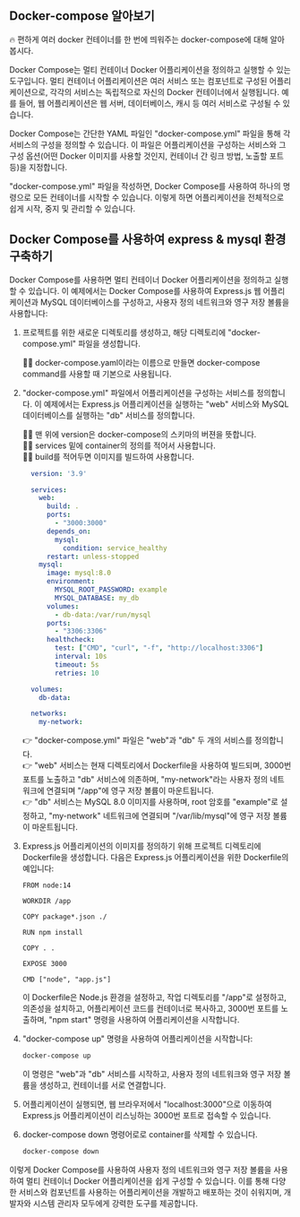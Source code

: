 ## Docker-compose 알아보기

<aside>
🔥 편하게 여러 docker 컨테이너를 한 번에 띄워주는 docker-compose에 대해 알아봅시다.

</aside>

Docker Compose는 멀티 컨테이너 Docker 어플리케이션을 정의하고 실행할 수 있는 도구입니다. 멀티 컨테이너 어플리케이션은 여러 서비스 또는 컴포넌트로 구성된 어플리케이션으로, 각각의 서비스는 독립적으로 자신의 Docker 컨테이너에서 실행됩니다. 예를 들어, 웹 어플리케이션은 웹 서버, 데이터베이스, 캐시 등 여러 서비스로 구성될 수 있습니다.

Docker Compose는 간단한 YAML 파일인 "docker-compose.yml" 파일을 통해 각 서비스의 구성을 정의할 수 있습니다. 이 파일은 어플리케이션을 구성하는 서비스와 그 구성 옵션(어떤 Docker 이미지를 사용할 것인지, 컨테이너 간 링크 방법, 노출할 포트 등)을 지정합니다.

"docker-compose.yml" 파일을 작성하면, Docker Compose를 사용하여 하나의 명령으로 모든 컨테이너를 시작할 수 있습니다. 이렇게 하면 어플리케이션을 전체적으로 쉽게 시작, 중지 및 관리할 수 있습니다.

## **Docker Compose를 사용하여 express & mysql 환경 구축하기**

Docker Compose를 사용하면 멀티 컨테이너 Docker 어플리케이션을 정의하고 실행할 수 있습니다. 이 예제에서는 Docker Compose를 사용하여 Express.js 웹 어플리케이션과 MySQL 데이터베이스를 구성하고, 사용자 정의 네트워크와 영구 저장 볼륨을 사용합니다:

1. 프로젝트를 위한 새로운 디렉토리를 생성하고, 해당 디렉토리에 "docker-compose.yml" 파일을 생성합니다.
    
    <aside>
    🙋‍♂️ docker-compose.yaml이라는 이름으로 만들면 docker-compose command를 사용할 때 기본으로 사용됩니다.
    
    </aside>
    
2. "docker-compose.yml" 파일에서 어플리케이션을 구성하는 서비스를 정의합니다. 이 예제에서는 Express.js 어플리케이션을 실행하는 "web" 서비스와 MySQL 데이터베이스를 실행하는 "db" 서비스를 정의합니다.
    
    <aside>
    🙋‍♂️ 맨 위에 version은 docker-compose의 스키마의 버젼을 뜻합니다.
    
    </aside>
    
    <aside>
    🙋‍♂️ services 밑에 container의 정의를 적어서 사용합니다.
    
    </aside>
    
    <aside>
    🙋‍♂️ build를 적어두면 이미지를 빌드하여 사용합니다.
    
    </aside>
    
    ```yaml
      version: '3.9'

      services:
        web:
          build: .
          ports:
            - "3000:3000"
          depends_on:
            mysql:
              condition: service_healthy
          restart: unless-stopped
        mysql:
          image: mysql:8.0
          environment:
            MYSQL_ROOT_PASSWORD: example
            MYSQL_DATABASE: my_db
          volumes:
            - db-data:/var/run/mysql
          ports:
            - "3306:3306"
          healthcheck:
            test: ["CMD", "curl", "-f", "http://localhost:3306"]
            interval: 10s
            timeout: 5s
            retries: 10

      volumes:
        db-data:

      networks:
        my-network:
    ```
    
    <aside>
    👉 "docker-compose.yml" 파일은 "web"과 "db" 두 개의 서비스를 정의합니다.
    
    </aside>
    
    <aside>
    👉 "web" 서비스는 현재 디렉토리에서 Dockerfile을 사용하여 빌드되며, 3000번 포트를 노출하고 "db" 서비스에 의존하며, "my-network"라는 사용자 정의 네트워크에 연결되며 "/app"에 영구 저장 볼륨이 마운트됩니다.
    
    </aside>
    
    <aside>
    👉 "db" 서비스는 MySQL 8.0 이미지를 사용하며, root 암호를 "example"로 설정하고, "my-network" 네트워크에 연결되며 "/var/lib/mysql"에 영구 저장 볼륨이 마운트됩니다.
    
    </aside>
    
3. Express.js 어플리케이션의 이미지를 정의하기 위해 프로젝트 디렉토리에 Dockerfile을 생성합니다. 다음은 Express.js 어플리케이션을 위한 Dockerfile의 예입니다:
    
    ```docker
    FROM node:14
    
    WORKDIR /app
    
    COPY package*.json ./
    
    RUN npm install
    
    COPY . .
    
    EXPOSE 3000
    
    CMD ["node", "app.js"]
    ```
    
    이 Dockerfile은 Node.js 환경을 설정하고, 작업 디렉토리를 "/app"로 설정하고, 의존성을 설치하고, 어플리케이션 코드를 컨테이너로 복사하고, 3000번 포트를 노출하며, "npm start" 명령을 사용하여 어플리케이션을 시작합니다.
    
4. "docker-compose up" 명령을 사용하여 어플리케이션을 시작합니다:
    
    ```bash
    docker-compose up
    ```
    
    이 명령은 "web"과 "db" 서비스를 시작하고, 사용자 정의 네트워크와 영구 저장 볼륨을 생성하고, 컨테이너를 서로 연결합니다.
    
5. 어플리케이션이 실행되면, 웹 브라우저에서 "localhost:3000"으로 이동하여 Express.js 어플리케이션이 리스닝하는 3000번 포트로 접속할 수 있습니다.
6. docker-compose down 명령어로로 container를 삭제할 수 있습니다.
    
    ```bash
    docker-compose down
    ```
    

이렇게 Docker Compose를 사용하여 사용자 정의 네트워크와 영구 저장 볼륨을 사용하여 멀티 컨테이너 Docker 어플리케이션을 쉽게 구성할 수 있습니다. 이를 통해 다양한 서비스와 컴포넌트를 사용하는 어플리케이션을 개발하고 배포하는 것이 쉬워지며, 개발자와 시스템 관리자 모두에게 강력한 도구를 제공합니다.